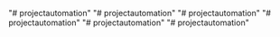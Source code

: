 "# projectautomation" 
"# projectautomation" 
"# projectautomation" 
"# projectautomation" 
"# projectautomation" 
"# projectautomation" 

